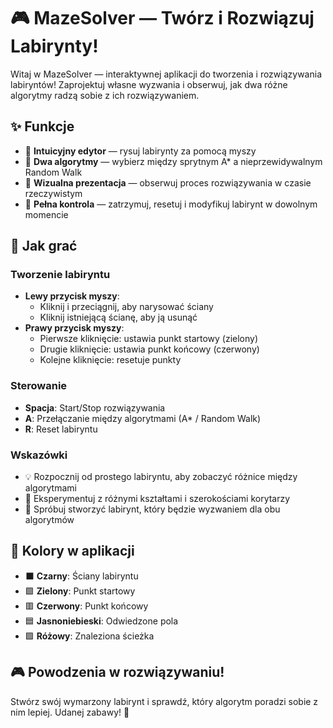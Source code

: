 # 🎮 MazeSolver — Twórz i Rozwiązuj Labirynty!

Witaj w MazeSolver — interaktywnej aplikacji do tworzenia i rozwiązywania labiryntów! Zaprojektuj własne wyzwania i obserwuj, jak dwa różne algorytmy radzą sobie z ich rozwiązywaniem.

## ✨ Funkcje

- 🎨 **Intuicyjny edytor** — rysuj labirynty za pomocą myszy
- 🤖 **Dwa algorytmy** — wybierz między sprytnym A* a nieprzewidywalnym Random Walk
- 🎯 **Wizualna prezentacja** — obserwuj proces rozwiązywania w czasie rzeczywistym
- 🔄 **Pełna kontrola** — zatrzymuj, resetuj i modyfikuj labirynt w dowolnym momencie

## 🎯 Jak grać

### Tworzenie labiryntu
- **Lewy przycisk myszy**: 
  - Kliknij i przeciągnij, aby narysować ściany
  - Kliknij istniejącą ścianę, aby ją usunąć
- **Prawy przycisk myszy**:
  - Pierwsze kliknięcie: ustawia punkt startowy (zielony)
  - Drugie kliknięcie: ustawia punkt końcowy (czerwony)
  - Kolejne kliknięcie: resetuje punkty

### Sterowanie
- **Spacja**: Start/Stop rozwiązywania
- **A**: Przełączanie między algorytmami (A* / Random Walk)
- **R**: Reset labiryntu

### Wskazówki
- 💡 Rozpocznij od prostego labiryntu, aby zobaczyć różnice między algorytmami
- 🔄 Eksperymentuj z różnymi kształtami i szerokościami korytarzy
- 🎯 Spróbuj stworzyć labirynt, który będzie wyzwaniem dla obu algorytmów

## 🎨 Kolory w aplikacji
- ⬛ **Czarny**: Ściany labiryntu
- 🟩 **Zielony**: Punkt startowy
- 🟥 **Czerwony**: Punkt końcowy
- 🟦 **Jasnoniebieski**: Odwiedzone pola
- 🟪 **Różowy**: Znaleziona ścieżka

## 🎮 Powodzenia w rozwiązywaniu!

Stwórz swój wymarzony labirynt i sprawdź, który algorytm poradzi sobie z nim lepiej. Udanej zabawy! 🎉